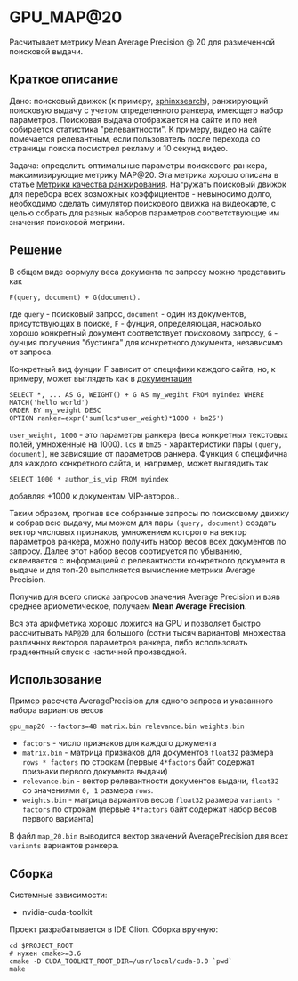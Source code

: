 GPU_MAP@20
==========

Расчитывает метрику Mean Average Precision @ 20 для размеченной поисковой выдачи.

Краткое описание
----------------
Дано: поисковый движок (к примеру, [sphinxsearch](sphinxsearch.com)), ранжирующий поисковую выдачу с учетом 
определенного ранкера, имеющего набор параметров. Поисковая выдача отображается на сайте и по ней собирается
статистика "релевантности". К примеру, видео на сайте помечается релевантным, если пользователь после перехода 
со страницы поиска посмотрел рекламу и 10 секунд видео.

Задача: определить оптимальные параметры поискового ранкера, максимизирующие метрику MAP@20. Эта метрика хорошо 
описана в статье [Метрики качества ранжирования](https://habrahabr.ru/company/econtenta/blog/303458/).
Нагружать поисковый движок для перебора всех возможных коэффициентов - невыносимо долго, необходимо сделать симулятор
поискового движка на видеокарте, с целью собрать для разных наборов параметров соответствующие им значения поисковой
метрики.

Решение
-------

В общем виде формулу веса документа по запросу можно представить как
```
F(query, document) + G(document).
```
где `query` - поисковый запрос, `document` - один из документов, присутствующих в поиске, `F` - фунция, определяющая,
насколько хорошо конкретный документ соответствует поисковому запросу, `G` - фунция получения "бустинга" для конкретного
документа, независимо от запроса.

Конкретный вид фунции F зависит от специфики каждого сайта, но, к примеру, может выглядеть как в 
[документации](http://sphinxsearch.com/docs/current.html#expression-ranker)

```
SELECT *, ... AS G, WEIGHT() + G AS my_wegiht FROM myindex WHERE MATCH('hello world')
ORDER BY my_weight DESC
OPTION ranker=expr('sum(lcs*user_weight)*1000 + bm25')
```

`user_weight, 1000` - это параметры ранкера (веса конкретных текстовых полей, умноженные на 1000). 
`lcs` и `bm25` - характеристики пары `(query, document)`, не зависящие от параметров ранкера.
Функция `G` специфична для каждого конкретного сайта, и, например, может выглядить так

```
SELECT 1000 * author_is_vip FROM myindex
```
добавляя +1000 к документам VIP-авторов..

Таким образом, прогнав все собранные запросы по поисковому движку и собрав всю выдачу, мы можем для пары
 `(query, document)` создать вектор числовых признаков, умножением которого на вектор параметров ранкера,
 можно получить набор весов всех документов по запросу.
Далее этот набор весов сортируется по убыванию, склеивается с информацией о релевантности конкретного документа в 
выдаче и для топ-20 выполняется вычисление метрики Average Precision.

Получив для всего списка запросов значения Average Precision и взяв среднее арифметическое, получаем 
**Mean Average Precision**.
  
Вся эта арифметика хорошо ложится на GPU и позволяет быстро рассчитывать `MAP@20` для большого (сотни тысяч вариантов)
множества различных векторов параметров ранкера, либо использовать градиентный спуск с частичной производной.

Использование
-------------

Пример рассчета AveragePrecision для одного запроса и указанного набора вариантов весов

```
gpu_map20 --factors=48 matrix.bin relevance.bin weights.bin
```
* `factors` - число признаков для каждого документа
* `matrix.bin` - матрица признаков для документов `float32` размера `rows * factors` по строкам 
(первые `4*factors` байт содержат признаки первого документа выдачи)
* `relevance.bin` - вектор релевантности документов выдачи, `float32` со значениями `0, 1` размера `rows`.
* `weights.bin` - матрица вариантов весов `float32` размера `variants * factors` по строкам
(первые `4*factors` байт содержат набор весов первого варианта)

В файл `map_20.bin` выводится вектор значений AveragePrecision для всех `variants` вариантов ранкера.

Сборка
------

Системные зависимости:
* nvidia-cuda-toolkit

Проект разрабатывается в IDE Clion. Сборка вручную:

```
cd $PROJECT_ROOT
# нужен cmake>=3.6
cmake -D CUDA_TOOLKIT_ROOT_DIR=/usr/local/cuda-8.0 `pwd`
make
```
